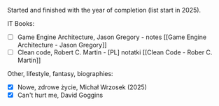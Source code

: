 Started and finished with the year of completion (list start in 2025).

IT Books:
- [ ] Game Engine Architecture, Jason Gregory - notes [[Game Engine Architecture - Jason Gregory]]
- [ ] Clean code, Robert C. Martin - [PL] notatki [[Clean Code - Rober C. Martin]]

Other, lifestyle, fantasy, biographies:
- [x] Nowe, zdrowe życie, Michał Wrzosek (2025)
- [x] Can't hurt me, David Goggins
